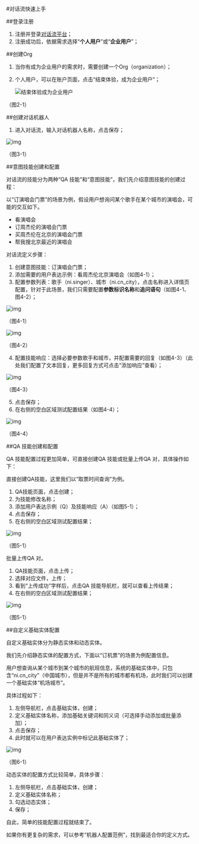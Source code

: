 #对话流快速上手

##登录注册

1. 注册并登录[对话流平台](https://console.naturali.io/login)；
2. 注册成功后，依据需求选择“**个人用户**”或“**企业用户**”；

##创建Org

1. 当你有成为企业用户的需求时，需要创建一个Org（organization）；

2. 个人用户，可以在账户页面，点击“结束体验，成为企业用户”；

   ![结束体验成为企业用户](/Users/New01/Desktop/DHL-wiki/结束体验成为企业用户.png)

（图2-1）

##创建对话机器人

1. 进入对话流，输入对话机器人名称，点击保存；

![img](/Users/New01/Desktop/DHL-wiki/机器人名称.png)

（图3-1）

##意图技能创建和配置

对话流的技能分为两种“QA 技能”和“意图技能”，我们先介绍意图技能的创建过程：

以“订演唱会门票”的场景为例，假设用户想询问某个歌手在某个城市的演唱会，可能的交互如下。

- 看演唱会
- 订周杰伦的演唱会门票
- 买周杰伦在北京的演唱会门票
- 帮我搜北京最近的演唱会

对话流定义步骤：

1. 创建意图技能：订演唱会门票；
2. 添加需要的用户表达示例：看周杰伦北京演唱会（如图4-1）；
3. 配置参数列表：歌手（ni.singer）、城市（ni.cn_city），点击名称进入详情页配置，针对于此场景，我们只需要配置**参数标识名称**和**追问语句**（如图4-1、图4-2）；

![img](/Users/New01/Desktop/DHL-wiki/意图技能配置.png)

（图4-1）

![img](/Users/New01/Desktop/DHL-wiki/参数列表配置.png)

（图4-2）

4. 配置技能响应：选择必要参数歌手和城市，并配置需要的回复（如图4-3）（此处我们配置了文本回复，更多回复方式可点击“添加响应”查看）；

![img](/Users/New01/Desktop/DHL-wiki/代理响应.png)

（图4-3）

5. 点击保存；
6. 在右侧的空白区域测试配置结果（如图4-4）；

![img](/Users/New01/Desktop/DHL-wiki/tryitnow.png)

（图4-4）

##QA 技能创建和配置

QA 技能配置过程更加简单，可直接创建QA 技能或批量上传QA 对，具体操作如下：

直接创建QA技能，这里我们以“取票时间查询”为例。

1. QA技能页面，点击创建；
2. 为技能修改名称；
3. 添加用户表达示例（Q）及技能响应（A）（如图5-1）；
4. 点击保存；
5. 在右侧的空白区域测试配置结果；

![img](/Users/New01/Desktop/DHL-wiki/QA.png)

（图5-1）

批量上传QA 对。

1. QA技能页面，点击上传；
2. 选择对应文件，上传；
3. 看到“上传成功”字样后，点击QA 技能导航栏，就可以查看上传结果；
4. 在右侧的空白区域测试配置结果；

![img](/Users/New01/Desktop/DHL-wiki/批量上传QA对.png)

（图5-1）

##自定义基础实体配置

自定义基础实体分为静态实体和动态实体。

我们先介绍静态实体的配置方式，下面以“订机票”的场景为例配置信息。

用户想查询从某个城市到某个城市的航班信息，系统的基础实体中，只包含“ni.cn_city”（中国城市），但是并不是所有的城市都有机场，此时我们可以创建一个基础实体“机场城市”。

具体过程如下：

1. 左侧导航栏，点击基础实体，创建；
2. 定义基础实体名称，添加基础关键词和同义词（可选择手动添加或批量添加）；
3. 点击保存；
4. 此时就可以在用户表达实例中标记此基础实体了；

![img](/Users/New01/Desktop/DHL-wiki/基础实体.png)

（图6-1）

动态实体的配置方式比较简单，具体步骤：

1. 左侧导航栏，点击基础实体，创建；
2. 定义基础实体名称；
3. 勾选动态实体；
4. 保存；

自此，简单的技能配置过程就结束了。

如果你有更复杂的需求，可以参考“机器人配置范例”，找到最适合你的定义方式。